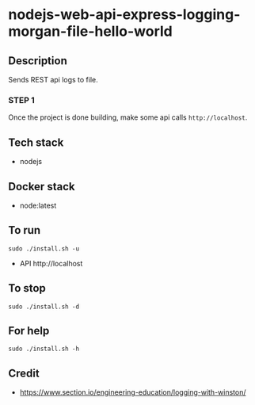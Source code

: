 # nodejs-web-api-express-logging-morgan-file-hello-world

## Description
Sends REST api logs to file.

### STEP 1
Once the project is done building, make
some api calls `http://localhost`.

## Tech stack
- nodejs

## Docker stack
- node:latest

## To run
`sudo ./install.sh -u`
- API http://localhost

## To stop
`sudo ./install.sh -d`

## For help
`sudo ./install.sh -h`

## Credit
- https://www.section.io/engineering-education/logging-with-winston/
